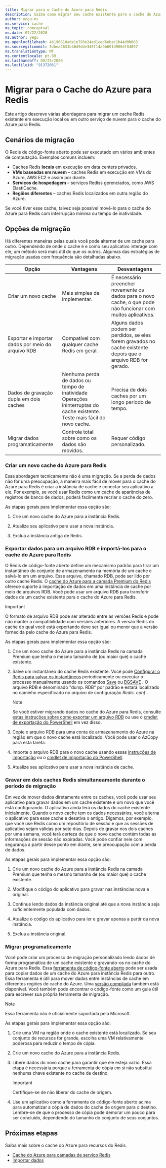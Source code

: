 ```yaml
---
title: Migrar para o Cache do Azure para Redis
description: Saiba como migrar seu cache existente para o cache do Azure para Redis
author: yegu-ms
ms.service: cache
ms.topic: conceptual
ms.date: 07/22/2020
ms.author: yegu
ms.openlocfilehash: 4b196818ade1e703e24ed1ced6ebac1b44d0b083
ms.sourcegitcommit: 5dbea4631b46d9dde345f14a9b601d980df84897
ms.translationtype: MT
ms.contentlocale: pt-BR
ms.lasthandoff: 09/25/2020
ms.locfileid: "91372061"
---
```

# <a name="migrate-to-azure-cache-for-redis"></a>Migrar para o Cache do Azure para Redis
Este artigo descreve várias abordagens para migrar um cache Redis existente em execução local ou em outro serviço de nuvem para o cache do Azure para Redis.

## <a name="migration-scenarios"></a>Cenários de migração
O Redis de código-fonte aberto pode ser executado em vários ambientes de computação. Exemplos comuns incluem:

- Caches Redis **locais** em execução em data centers privados.
- **VMs baseadas em nuvem** – caches Redis em execução em VMs do Azure, AWS EC2 e assim por diante.
- **Serviços de hospedagem** – serviços Rediss gerenciados, como AWS ElastiCache.
- **Regiões diferentes** – caches Redis localizados em outra região do Azure.

Se você tiver esse cache, talvez seja possível movê-lo para o cache do Azure para Redis com interrupção mínima ou tempo de inatividade.

## <a name="migration-options"></a>Opções de migração

Há diferentes maneiras pelas quais você pode alternar de um cache para outro. Dependendo de onde o cache é e como seu aplicativo interage com ele, um método será mais útil do que os outros. Algumas das estratégias de migração usadas com frequência são detalhadas abaixo.

   | Opção       | Vantagens | Desvantagens |
   | ------------ | ---------- | ------------- |
   | Criar um novo cache | Mais simples de implementar. | É necessário preencher novamente os dados para o novo cache, o que pode não funcionar com muitos aplicativos. |
   | Exportar e importar dados por meio do arquivo RDB | Compatível com qualquer cache Redis em geral. | Alguns dados podem ser perdidos, se eles forem gravados no cache existente depois que o arquivo RDB for gerado. | 
   | Dados de gravação dupla em dois caches | Nenhuma perda de dados ou tempo de inatividade Operações ininterruptas do cache existente. Teste mais fácil do novo cache. | Precisa de dois caches por um longo período de tempo. | 
   | Migrar dados programaticamente | Controle total sobre como os dados são movidos. | Requer código personalizado. | 

### <a name="create-a-new-azure-cache-for-redis"></a>Criar um novo cache do Azure para Redis

Essa abordagem tecnicamente não é uma migração. Se a perda de dados não for uma preocupação, a maneira mais fácil de mover para o cache do Azure para Redis é criar a instância de cache e conectar seu aplicativo a ele. Por exemplo, se você usar Redis como um cache de aparências de registros de banco de dados, poderá facilmente recriar o cache do zero.

As etapas gerais para implementar essa opção são:

1. Crie um novo cache do Azure para a instância Redis.

2. Atualize seu aplicativo para usar a nova instância.

3. Exclua a instância antiga de Redis.

### <a name="export-data-to-an-rdb-file-and-import-it-into-azure-cache-for-redis"></a>Exportar dados para um arquivo RDB e importá-los para o cache do Azure para Redis

O Redis de código-fonte aberto define um mecanismo padrão para tirar um instantâneo do conjunto de armazenamento na memória de um cache e salvá-lo em um arquivo. Esse arquivo, chamado RDB, pode ser lido por outro cache Redis. O [cache do Azure para a camada Premium do Redis](cache-overview.md#service-tiers) oferece suporte à importação de dados em uma instância de cache por meio de arquivos RDB. Você pode usar um arquivo RDB para transferir dados de um cache existente para o cache do Azure para Redis.

> [!IMPORTANT]
> O formato de arquivo RDB pode ser alterado entre as versões Redis e pode não manter a compatibilidade com versões anteriores. A versão Redis do cache do qual você está exportando deve ser igual ou menor que a versão fornecida pelo cache do Azure para Redis.
>

As etapas gerais para implementar essa opção são:

1. Crie um novo cache do Azure para a instância Redis na camada Premium que tenha o mesmo tamanho de (ou maior que) o cache existente.

2. Salve um instantâneo do cache Redis existente. Você pode [Configurar o Redis para salvar os instantâneos](https://redis.io/topics/persistence) periodicamente ou executar o processo manualmente usando os comandos [Save](https://redis.io/commands/save) ou [BGSAVE](https://redis.io/commands/bgsave) . O arquivo RDB é denominado "dump. RDB" por padrão e estará localizado no caminho especificado no arquivo de configuração *Redis. conf* .

    > [!NOTE]
    > Se você estiver migrando dados no cache do Azure para Redis, consulte [estas instruções sobre como exportar um arquivo RDB](cache-how-to-import-export-data.md) ou use o [cmdlet de exportação do PowerShell](https://docs.microsoft.com/powershell/module/azurerm.rediscache/export-azurermrediscache?view=azurermps-6.13.0&viewFallbackFrom=azurermps-6.4.0) em vez disso.
    >

3. Copie o arquivo RDB para uma conta de armazenamento do Azure na região em que o novo cache está localizado. Você pode usar o AzCopy para esta tarefa.

4. Importe o arquivo RDB para o novo cache usando essas [instruções de importação](cache-how-to-import-export-data.md) ou o [cmdlet de importação do PowerShell](https://docs.microsoft.com/powershell/module/azurerm.rediscache/import-azurermrediscache?view=azurermps-6.13.0&viewFallbackFrom=azurermps-6.4.0).

5. Atualize seu aplicativo para usar a nova instância de cache.

### <a name="write-to-two-redis-caches-simultaneously-during-migration-period"></a>Gravar em dois caches Redis simultaneamente durante o período de migração

Em vez de mover dados diretamente entre os caches, você pode usar seu aplicativo para gravar dados em um cache existente e um novo que você está configurando. O aplicativo ainda lerá os dados do cache existente inicialmente. Quando o novo cache tem os dados necessários, você alterna o aplicativo para esse cache e desativa o antigo. Digamos, por exemplo, que você use Redis como um repositório de sessão e que as sessões de aplicativo sejam válidas por sete dias. Depois de gravar nos dois caches por uma semana, você terá certeza de que o novo cache contém todas as informações de sessão não expiradas. Você pode confiar nele com segurança a partir desse ponto em diante, sem preocupação com a perda de dados.

As etapas gerais para implementar essa opção são:

1. Crie um novo cache do Azure para a instância Redis na camada Premium que tenha o mesmo tamanho de (ou maior que) o cache existente.

2. Modifique o código do aplicativo para gravar nas instâncias nova e original.

3. Continue lendo dados da instância original até que a nova instância seja suficientemente populada com dados.

4. Atualize o código do aplicativo para ler e gravar apenas a partir da nova instância.

5. Exclua a instância original.

### <a name="migrate-programmatically"></a>Migrar programaticamente

Você pode criar um processo de migração personalizado lendo dados de forma programática de um cache existente e gravando-os no cache do Azure para Redis. Essa [ferramenta de código-fonte aberto](https://github.com/deepakverma/redis-copy) pode ser usada para copiar dados de um cache do Azure para instância Redis para outro. Essa ferramenta é útil para mover dados entre instâncias de cache em diferentes regiões de cache do Azure. Uma [versão compilada](https://github.com/deepakverma/redis-copy/releases/download/alpha/Release.zip) também está disponível. Você também pode encontrar o código-fonte como um guia útil para escrever sua própria ferramenta de migração.

> [!NOTE]
> Essa ferramenta não é oficialmente suportada pela Microsoft. 
>

As etapas gerais para implementar essa opção são:

1. Crie uma VM na região onde o cache existente está localizado. Se seu conjunto de recursos for grande, escolha uma VM relativamente poderosa para reduzir o tempo de cópia.

2. Crie um novo cache do Azure para a instância Redis.

3. Libere dados do novo cache para garantir que ele esteja vazio. Essa etapa é necessária porque a ferramenta de cópia em si não substitui nenhuma chave existente no cache de destino.

    > [!IMPORTANT]
    > Certifique-se de não liberar do cache de origem.
    >

4. Use um aplicativo como a ferramenta de código-fonte aberto acima para automatizar a cópia de dados do cache de origem para o destino. Lembre-se de que o processo de cópia pode demorar um pouco para ser concluído, dependendo do tamanho do conjunto de seus conjuntos.

## <a name="next-steps"></a>Próximas etapas
Saiba mais sobre o cache do Azure para recursos do Redis.

* [Cache do Azure para camadas de serviço Redis](cache-overview.md#service-tiers)
* [Importar dados](cache-how-to-import-export-data.md#import)
